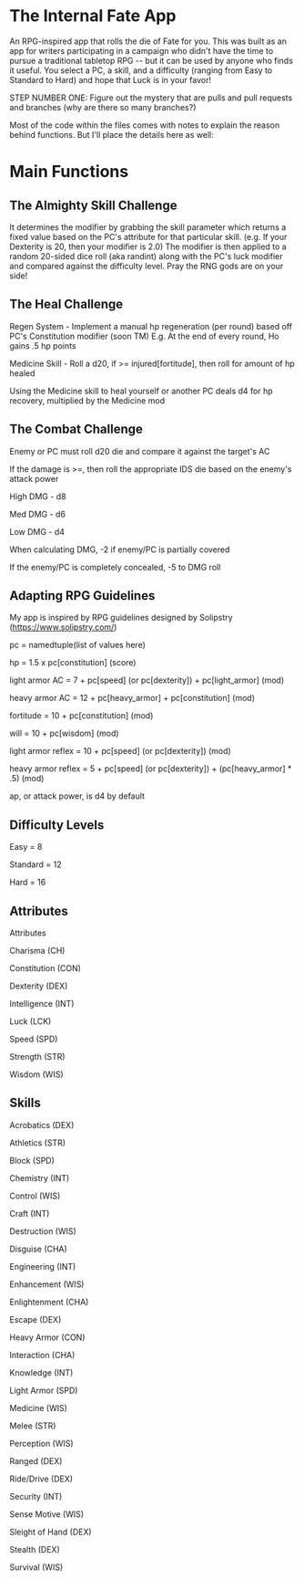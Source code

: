 # The Internal Fate App 

An RPG-inspired app that rolls the die of Fate for you. This was built as an app for writers participating in a campaign who didn't have the time to pursue a traditional tabletop RPG -- but it can be used by anyone who finds it useful. You select a PC, a skill, and a difficulty (ranging from Easy to Standard to Hard) and hope that Luck is in your favor!

STEP NUMBER ONE: Figure out the mystery that are pulls and pull requests and branches (why are there so many branches?)

Most of the code within the files comes with notes to explain the reason behind functions. But I'll place the details here as well:


# Main Functions

The Almighty Skill Challenge
-
It determines the modifier by grabbing the skill parameter which returns a fixed value based on
the PC's attribute for that particular skill. (e.g. If your Dexterity is 20, then your modifier is 2.0)
The modifier is then applied to a random 20-sided dice roll (aka randint) along with the PC's luck modifier and
compared against the difficulty level. Pray the RNG gods are on your side!


The Heal Challenge
-
Regen System - Implement a manual hp regeneration (per round) based off PC's Constitution modifier (soon TM)
E.g. At the end of every round, Ho gains .5 hp points

Medicine Skill - Roll a d20, if >= injured[fortitude], then roll for amount of hp healed

Using the Medicine skill to heal yourself or another PC deals d4 for hp recovery, multiplied by the Medicine mod


The Combat Challenge
-
Enemy or PC must roll d20 die and compare it against the target's AC

If the damage is >=, then roll the appropriate IDS die based on the enemy's attack power

High DMG - d8

Med DMG - d6

Low DMG - d4

When calculating DMG, -2 if enemy/PC is partially covered

If the enemy/PC is completely concealed, -5 to DMG roll


Adapting RPG Guidelines
-

My app is inspired by RPG guidelines designed by Solipstry (https://www.solipstry.com/)


pc = namedtuple(list of values here)

hp = 1.5 x pc[constitution] (score)

light armor AC = 7 + pc[speed] (or pc[dexterity]) + pc[light_armor] (mod)

heavy armor AC = 12 + pc[heavy_armor] + pc[constitution] (mod)

fortitude = 10 + pc[constitution] (mod)

will = 10 + pc[wisdom] (mod)

light armor reflex = 10 + pc[speed] (or pc[dexterity]) (mod)

heavy armor reflex = 5 + pc[speed] (or pc[dexterity]) + (pc[heavy_armor] * .5) (mod)

ap, or attack power, is d4 by default

Difficulty Levels
-
Easy = 8

Standard = 12

Hard = 16

Attributes
-
Attributes

Charisma (CH)

Constitution (CON)

Dexterity (DEX)

Intelligence (INT)

Luck (LCK)

Speed (SPD)

Strength (STR)

Wisdom (WIS)

Skills
-

Acrobatics (DEX)

Athletics (STR)

Block (SPD)

Chemistry (INT)

Control (WIS)

Craft (INT)

Destruction (WIS)

Disguise (CHA)

Engineering (INT)

Enhancement (WIS)

Enlightenment (CHA)

Escape (DEX)

Heavy Armor (CON)

Interaction (CHA)

Knowledge (INT)

Light Armor (SPD)

Medicine (WIS)

Melee (STR)

Perception (WIS)

Ranged (DEX)

Ride/Drive (DEX)

Security (INT)

Sense Motive (WIS)

Sleight of Hand (DEX)

Stealth (DEX)

Survival (WIS)
